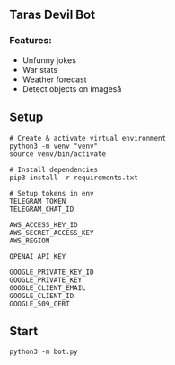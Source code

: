 ## Taras Devil Bot
### Features:
- Unfunny jokes
- War stats
- Weather forecast
- Detect objects on imageså

## Setup
```
# Create & activate virtual environment
python3 -m venv "venv"
source venv/bin/activate

# Install dependencies
pip3 install -r requirements.txt

# Setup tokens in env
TELEGRAM_TOKEN
TELEGRAM_CHAT_ID

AWS_ACCESS_KEY_ID
AWS_SECRET_ACCESS_KEY
AWS_REGION

OPENAI_API_KEY

GOOGLE_PRIVATE_KEY_ID
GOOGLE_PRIVATE_KEY
GOOGLE_CLIENT_EMAIL
GOOGLE_CLIENT_ID
GOOGLE_509_CERT
```

## Start
```
python3 -m bot.py
```